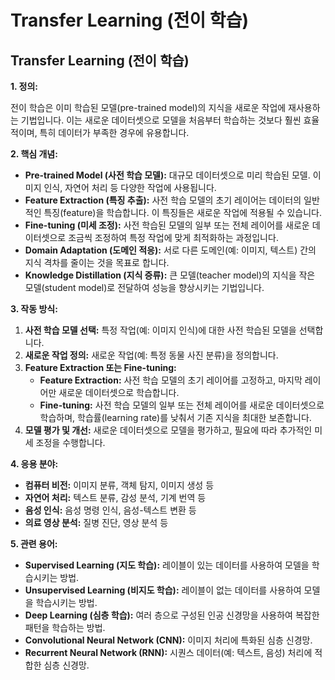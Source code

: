 # Transfer Learning (전이 학습)

## Transfer Learning (전이 학습)

**1. 정의:**

전이 학습은 이미 학습된 모델(pre-trained model)의 지식을 새로운 작업에 재사용하는 기법입니다. 이는 새로운 데이터셋으로 모델을 처음부터 학습하는 것보다 훨씬 효율적이며, 특히 데이터가 부족한 경우에 유용합니다.

**2. 핵심 개념:**

*   **Pre-trained Model (사전 학습 모델):** 대규모 데이터셋으로 미리 학습된 모델. 이미지 인식, 자연어 처리 등 다양한 작업에 사용됩니다.
*   **Feature Extraction (특징 추출):** 사전 학습 모델의 초기 레이어는 데이터의 일반적인 특징(feature)을 학습합니다. 이 특징들은 새로운 작업에 적용될 수 있습니다.
*   **Fine-tuning (미세 조정):** 사전 학습된 모델의 일부 또는 전체 레이어를 새로운 데이터셋으로 조금씩 조정하여 특정 작업에 맞게 최적화하는 과정입니다.
*   **Domain Adaptation (도메인 적응):** 서로 다른 도메인(예: 이미지, 텍스트) 간의 지식 격차를 줄이는 것을 목표로 합니다.
*   **Knowledge Distillation (지식 증류):** 큰 모델(teacher model)의 지식을 작은 모델(student model)로 전달하여 성능을 향상시키는 기법입니다.

**3. 작동 방식:**

1.  **사전 학습 모델 선택:** 특정 작업(예: 이미지 인식)에 대한 사전 학습된 모델을 선택합니다.
2.  **새로운 작업 정의:** 새로운 작업(예: 특정 동물 사진 분류)을 정의합니다.
3.  **Feature Extraction 또는 Fine-tuning:**
    *   **Feature Extraction:** 사전 학습 모델의 초기 레이어를 고정하고, 마지막 레이어만 새로운 데이터셋으로 학습합니다.
    *   **Fine-tuning:** 사전 학습 모델의 일부 또는 전체 레이어를 새로운 데이터셋으로 학습하며, 학습률(learning rate)를 낮춰서 기존 지식을 최대한 보존합니다.
4.  **모델 평가 및 개선:** 새로운 데이터셋으로 모델을 평가하고, 필요에 따라 추가적인 미세 조정을 수행합니다.

**4. 응용 분야:**

*   **컴퓨터 비전:** 이미지 분류, 객체 탐지, 이미지 생성 등
*   **자연어 처리:** 텍스트 분류, 감성 분석, 기계 번역 등
*   **음성 인식:** 음성 명령 인식, 음성-텍스트 변환 등
*   **의료 영상 분석:** 질병 진단, 영상 분석 등

**5. 관련 용어:**

*   **Supervised Learning (지도 학습):** 레이블이 있는 데이터를 사용하여 모델을 학습시키는 방법.
*   **Unsupervised Learning (비지도 학습):** 레이블이 없는 데이터를 사용하여 모델을 학습시키는 방법.
*   **Deep Learning (심층 학습):** 여러 층으로 구성된 인공 신경망을 사용하여 복잡한 패턴을 학습하는 방법.
*   **Convolutional Neural Network (CNN):** 이미지 처리에 특화된 심층 신경망.
*   **Recurrent Neural Network (RNN):** 시퀀스 데이터(예: 텍스트, 음성) 처리에 적합한 심층 신경망.